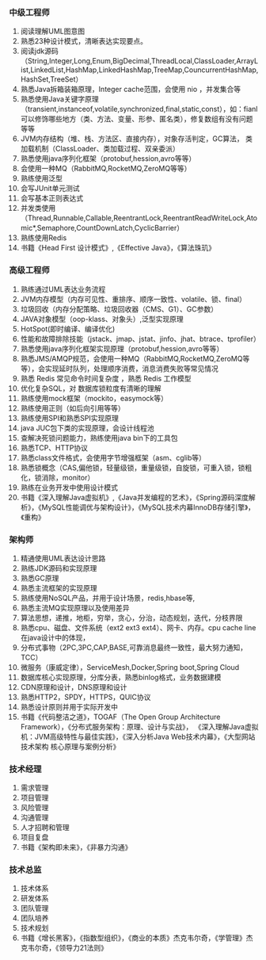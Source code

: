 ### 中级工程师

1. 阅读理解UML图意图
2. 熟悉23种设计模式，清晰表达实现要点。
3. 阅读jdk源码（String,Integer,Long,Enum,BigDecimal,ThreadLocal,ClassLoader,ArrayList,LinkedList,HashMap,LinkedHashMap,TreeMap,CouncurrentHashMap,HashSet,TreeSet）
4. 熟悉Java拆箱装箱原理，Integer cache范围，会使用 nio ，并发集合等
5. 熟悉使用Java关键字原理（transient,instanceof,volatile,synchronized,final,static,const），如：fianl可以修饰哪些地方（类、方法、变量、形参、匿名类），修复数组有没有问题等等
6. JVM内存结构（堆、栈、方法区、直接内存），对象存活判定，GC算法， 类加载机制（ClassLoader、类加载过程、双亲委派）
7. 熟悉使用java序列化框架（protobuf,hession,avro等等）
8. 会使用一种MQ（RabbitMQ,RocketMQ,ZeroMQ等等）
9. 熟练使用泛型
10. 会写JUnit单元测试
11. 会写基本正则表达式
12. 并发类使用（Thread,Runnable,Callable,ReentrantLock,ReentrantReadWriteLock,Atomic*,Semaphore,CountDownLatch,CyclicBarrier）
13. 熟练使用Redis
14. 书籍《Head First 设计模式》,《Effective Java》，《算法珠玑》

### 高级工程师
1. 熟练通过UML表达业务流程
2. JVM内存模型（内存可见性、重排序、顺序一致性、volatile、锁、final）
3. 垃圾回收（内存分配策略、垃圾回收器（CMS、G1）、GC参数）
4. JAVA对象模型（oop-klass、对象头）,泛型实现原理
5. HotSpot(即时编译、编译优化)
6. 性能和故障排除技能（jstack、jmap、jstat、jinfo、jhat、btrace、tprofiler）
7. 熟悉使用java序列化框架实现原理（protobuf,hession,avro等等）
8. 熟悉JMS/AMQP规范，会使用一种MQ（RabbitMQ,RocketMQ,ZeroMQ等等），会实现延时队列，处理顺序消费，消息消费失败等常见情况
9. 熟悉 Redis 常见命令时间复杂度 ，熟悉 Redis 工作模型
10. 优化复杂SQL，对 数据库锁粒度有清晰的理解
11. 熟练使用mock框架（mockito，easymock等）
12. 熟练使用正则（如后向引用等等）
13. 熟练使用SPI和熟悉SPI实现原理
14. java JUC包下类的实现原理，会设计线程池
15. 查解决死锁问题能力，熟练使用java bin下的工具包
16. 熟悉TCP、HTTP协议
17. 熟悉class文件格式，会使用字节增强框架（asm、cglib等）
18. 熟悉锁概念（CAS,偏他锁，轻量级锁，重量级锁，自旋锁，可重入锁，锁粗化，锁消除，monitor）
19. 熟练在业务开发中使用设计模式
20. 书籍《深入理解Java虚拟机》,《Java并发编程的艺术》，《Spring源码深度解析》，《MySQL性能调优与架构设计》，《MySQL技术内幕InnoDB存储引擎》，《重构》

### 架构师
1. 精通使用UML表达设计思路
2. 熟练JDK源码和实现原理
3. 熟悉GC原理
4. 熟悉主流框架的实现原理
5. 熟练使用NoSQL产品，并用于设计场景，redis,hbase等,
6. 熟悉主流MQ实现原理以及使用差异
7. 算法思想，递推，地柜，穷举，贪心，分治，动态规划，迭代，分枝界限
8. 熟悉cpu、磁盘、文件系统（ext2 ext3 ext4）、网卡、内存。cpu cache line 在java设计中的体现，
9. 分布式事物（2PC,3PC,CAP,BASE,可靠消息最终一致性，最大努力通知，TCC）
10. 微服务（康威定律），ServiceMesh,Docker,Spring boot,Spring Cloud
11. 数据库核心实现原理，分库分表，熟悉binlog格式，业务数据建模
12. CDN原理和设计，DNS原理和设计
13. 熟悉HTTP2，SPDY，HTTPS，QUIC协议
14. 熟悉设计原则并用于实际开发中
14. 书籍《代码整洁之道》，TOGAF（The Open Group Architecture Framework），《分布式服务架构：原理、设计与实战》，
《深入理解Java虚拟机：JVM高级特性与最佳实践》，《深入分析Java Web技术内幕》，《大型网站技术架构 核心原理与案例分析》

### 技术经理
1. 需求管理
2. 项目管理
3. 风险管理
4. 沟通管理
5. 人才招聘和管理
6. 项目复盘
7. 书籍《架构即未来》，《非暴力沟通》

### 技术总监
1. 技术体系
2. 研发体系
3. 团队管理
4. 团队培养
5. 技术规划
6. 书籍《增长黑客》，《指数型组织》，《商业的本质》杰克韦尔奇，《学管理》杰克韦尔奇，《领导力21法则》
